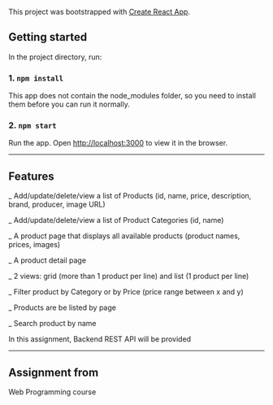This project was bootstrapped with [Create React App](https://github.com/facebook/create-react-app).

## Getting started

In the project directory, run:

### 1. `npm install`

This app does not contain the node_modules folder, so you need to install them before you can run it normally.

### 2. `npm start`

Run the app. Open [http://localhost:3000](http://localhost:3000) to view it in the browser.
__________________________________________________________________________________________________________________________________________
## Features

_ Add/update/delete/view a list of Products (id, name, price, description, brand, producer, image URL)

_ Add/update/delete/view a list of Product Categories (id, name)

_ A product page that displays all available products (product names, prices, images)

_ A product detail page

_ 2 views: grid (more than 1 product per line) and list (1 product per line)

_ Filter product by Category or by Price (price range between x and y)

_ Products are be listed by page

_ Search product by name 

In this assignment, Backend REST API will be provided
__________________________________________________________________________________________________________________________________________
## Assignment from

Web Programming course

